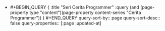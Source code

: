- #+BEGIN_QUERY
  {
  :title "Seri Cerita Programmer"
  :query (and (page-property type "content")(page-property content-series "Cerita Programmer"))
  }
  #+END_QUERY
  query-sort-by:: page
  query-sort-desc:: false
  query-properties:: [:page :updated-at]
